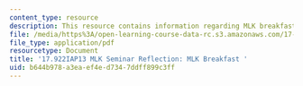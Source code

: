 ```yaml
---
content_type: resource
description: This resource contains information regarding MLK breakfast.
file: /media/https%3A/open-learning-course-data-rc.s3.amazonaws.com/17-922-dr-martin-luther-king-jr-iap-design-seminar-january-iap-2013/b644b978a3eaef4ed7347ddff899c3ff_MIT17_922IAP13_RefPapr1A.pdf
file_type: application/pdf
resourcetype: Document
title: '17.922IAP13 MLK Seminar Reflection: MLK Breakfast '
uid: b644b978-a3ea-ef4e-d734-7ddff899c3ff
---
```

